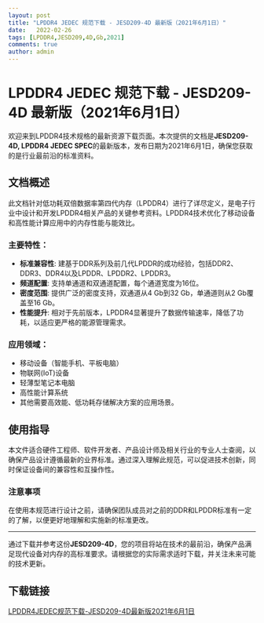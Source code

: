 ```yaml
---
layout: post
title: "LPDDR4 JEDEC 规范下载 - JESD209-4D 最新版（2021年6月1日）"
date:   2022-02-26
tags: [LPDDR4,JESD209,4D,Gb,2021]
comments: true
author: admin
---
```

# LPDDR4 JEDEC 规范下载 - JESD209-4D 最新版（2021年6月1日）

欢迎来到LPDDR4技术规格的最新资源下载页面。本次提供的文档是**JESD209-4D, LPDDR4 JEDEC SPEC**的最新版本，发布日期为2021年6月1日，确保您获取的是行业最前沿的标准资料。

## 文档概述

此文档针对低功耗双倍数据率第四代内存（LPDDR4）进行了详尽定义，是电子行业中设计和开发LPDDR4相关产品的关键参考资料。LPDDR4技术优化了移动设备和高性能计算应用中的内存性能与能效比。

### 主要特性：

- **标准兼容性**: 建基于DDR系列及前几代LPDDR的成功经验，包括DDR2、DDR3、DDR4以及LPDDR、LPDDR2、LPDDR3。
- **频道配置**: 支持单通道和双通道配置，每个通道宽度为16位。
- **密度范围**: 提供广泛的密度支持，双通道从4 Gb到32 Gb，单通道则从2 Gb覆盖至16 Gb。
- **性能提升**: 相对于先前版本，LPDDR4显著提升了数据传输速率，降低了功耗，以适应更严格的能源管理需求。

### 应用领域：

- 移动设备（智能手机、平板电脑）
- 物联网(IoT)设备
- 轻薄型笔记本电脑
- 高性能计算系统
- 其他需要高效能、低功耗存储解决方案的应用场景。

## 使用指导

本文件适合硬件工程师、软件开发者、产品设计师及相关行业的专业人士查阅，以确保产品设计遵循最新的业界标准。通过深入理解此规范，可以促进技术创新，同时保证设备间的兼容性和互操作性。

### 注意事项

在使用本规范进行设计之前，请确保团队成员对之前的DDR和LPDDR标准有一定的了解，以便更好地理解和实施新的标准更改。

---

通过下载并参考这份**JESD209-4D**，您的项目将站在技术的最前沿，确保产品满足现代设备对内存的高标准要求。请根据您的实际需求适时下载，并关注未来可能的技术更新。

## 下载链接

[LPDDR4JEDEC规范下载-JESD209-4D最新版2021年6月1日](https://pan.quark.cn/s/a53b3ce1533c)